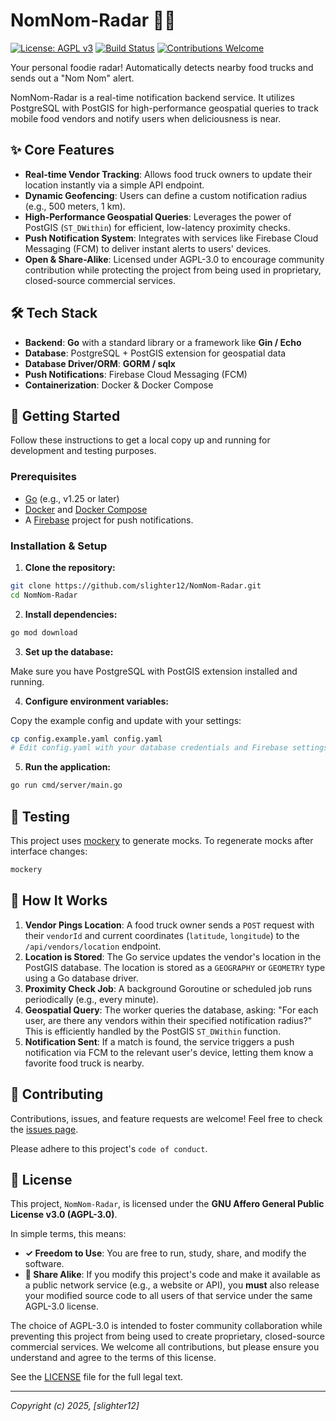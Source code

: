 # NomNom-Radar 🍔📡

[![License: AGPL v3](https://img.shields.io/badge/License-AGPL%20v3-blue.svg)](https://www.gnu.org/licenses/agpl-3.0)
[![Build Status](https://img.shields.io/badge/build-passing-brightgreen.svg)](https://github.com/slighter12/NomNom-Radar)
[![Contributions Welcome](https://img.shields.io/badge/contributions-welcome-orange.svg)](https://github.com/slighter12/NomNom-Radar/issues)

Your personal foodie radar! Automatically detects nearby food trucks and sends out a "Nom Nom" alert.

NomNom-Radar is a real-time notification backend service. It utilizes PostgreSQL with PostGIS for high-performance geospatial queries to track mobile food vendors and notify users when deliciousness is near.

## ✨ Core Features

* **Real-time Vendor Tracking**: Allows food truck owners to update their location instantly via a simple API endpoint.
* **Dynamic Geofencing**: Users can define a custom notification radius (e.g., 500 meters, 1 km).
* **High-Performance Geospatial Queries**: Leverages the power of PostGIS (`ST_DWithin`) for efficient, low-latency proximity checks.
* **Push Notification System**: Integrates with services like Firebase Cloud Messaging (FCM) to deliver instant alerts to users' devices.
* **Open & Share-Alike**: Licensed under AGPL-3.0 to encourage community contribution while protecting the project from being used in proprietary, closed-source commercial services.

## 🛠️ Tech Stack

* **Backend**: **Go** with a standard library or a framework like **Gin / Echo**
* **Database**: PostgreSQL + PostGIS extension for geospatial data
* **Database Driver/ORM**: **GORM / sqlx**
* **Push Notifications**: Firebase Cloud Messaging (FCM)
* **Containerization**: Docker & Docker Compose

## 🚀 Getting Started

Follow these instructions to get a local copy up and running for development and testing purposes.

### Prerequisites

* [Go](https://go.dev/doc/install) (e.g., v1.25 or later)
* [Docker](https://www.docker.com/) and [Docker Compose](https://docs.docker.com/compose/)
* A [Firebase](https://firebase.google.com/) project for push notifications.

### Installation & Setup

1. **Clone the repository:**

```bash
git clone https://github.com/slighter12/NomNom-Radar.git
cd NomNom-Radar
```

2. **Install dependencies:**

```bash
go mod download
```

3. **Set up the database:**

Make sure you have PostgreSQL with PostGIS extension installed and running.

4. **Configure environment variables:**

Copy the example config and update with your settings:

```bash
cp config.example.yaml config.yaml
# Edit config.yaml with your database credentials and Firebase settings
```

5. **Run the application:**

```bash
go run cmd/server/main.go
```

## 🧪 Testing

This project uses [mockery](https://github.com/vektra/mockery) to generate mocks. To regenerate mocks after interface changes:

```bash
mockery
```

## 🤔 How It Works

1. **Vendor Pings Location**: A food truck owner sends a `POST` request with their `vendorId` and current coordinates (`latitude`, `longitude`) to the `/api/vendors/location` endpoint.
2. **Location is Stored**: The Go service updates the vendor's location in the PostGIS database. The location is stored as a `GEOGRAPHY` or `GEOMETRY` type using a Go database driver.
3. **Proximity Check Job**: A background Goroutine or scheduled job runs periodically (e.g., every minute).
4. **Geospatial Query**: The worker queries the database, asking: "For each user, are there any vendors within their specified notification radius?" This is efficiently handled by the PostGIS `ST_DWithin` function.
5. **Notification Sent**: If a match is found, the service triggers a push notification via FCM to the relevant user's device, letting them know a favorite food truck is nearby.

## 🤝 Contributing

Contributions, issues, and feature requests are welcome! Feel free to check the [issues page](https://github.com/slighter12/NomNom-Radar/issues).

Please adhere to this project's `code of conduct`.

## 📄 License

This project, `NomNom-Radar`, is licensed under the **GNU Affero General Public License v3.0 (AGPL-3.0)**.

In simple terms, this means:

* **✓ Freedom to Use**: You are free to run, study, share, and modify the software.
* **🔗 Share Alike**: If you modify this project's code and make it available as a public network service (e.g., a website or API), you **must** also release your modified source code to all users of that service under the same AGPL-3.0 license.

The choice of AGPL-3.0 is intended to foster community collaboration while preventing this project from being used to create proprietary, closed-source commercial services. We welcome all contributions, but please ensure you understand and agree to the terms of this license.

See the [LICENSE](LICENSE) file for the full legal text.

---
*Copyright (c) 2025, [slighter12]*
